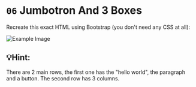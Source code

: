 # `06` Jumbotron And 3 Boxes

Recreate this exact HTML using Bootstrap (you don't need any CSS at all):

![Example Image](https://storage.googleapis.com/replit/images/1509928737623_bb6c18c0353c4f29b8bf62f7bcfabdf2.png)

## 💡Hint:
There are 2 main rows, the first one has the "hello world", the paragraph and a button. The second row has 3 columns.